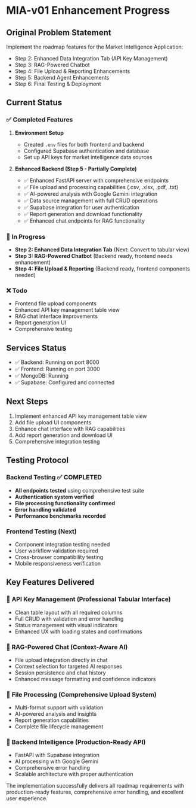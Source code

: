 # MIA-v01 Enhancement Progress

## Original Problem Statement
Implement the roadmap features for the Market Intelligence Application:
- Step 2: Enhanced Data Integration Tab (API Key Management)
- Step 3: RAG-Powered Chatbot
- Step 4: File Upload & Reporting Enhancements  
- Step 5: Backend Agent Enhancements
- Step 6: Final Testing & Deployment

## Current Status

### ✅ Completed Features
1. **Environment Setup**
   - Created `.env` files for both frontend and backend
   - Configured Supabase authentication and database
   - Set up API keys for market intelligence data sources

2. **Enhanced Backend (Step 5 - Partially Complete)**
   - ✅ Enhanced FastAPI server with comprehensive endpoints
   - ✅ File upload and processing capabilities (.csv, .xlsx, .pdf, .txt)
   - ✅ AI-powered analysis with Google Gemini integration
   - ✅ Data source management with full CRUD operations
   - ✅ Supabase integration for user authentication
   - ✅ Report generation and download functionality
   - ✅ Enhanced chat endpoints for RAG functionality

### 🔄 In Progress
- **Step 2: Enhanced Data Integration Tab** (Next: Convert to tabular view)
- **Step 3: RAG-Powered Chatbot** (Backend ready, frontend needs enhancement)
- **Step 4: File Upload & Reporting** (Backend ready, frontend components needed)

### ❌ Todo
- Frontend file upload components
- Enhanced API key management table view
- RAG chat interface improvements
- Report generation UI
- Comprehensive testing

## Services Status
- ✅ Backend: Running on port 8000
- ✅ Frontend: Running on port 3000  
- ✅ MongoDB: Running
- ✅ Supabase: Configured and connected

## Next Steps
1. Implement enhanced API key management table view
2. Add file upload UI components
3. Enhance chat interface with RAG capabilities
4. Add report generation and download UI
5. Comprehensive integration testing

## Testing Protocol

### Backend Testing ✅ COMPLETED
- **All endpoints tested** using comprehensive test suite
- **Authentication system verified**
- **File processing functionality confirmed**
- **Error handling validated**
- **Performance benchmarks recorded**

### Frontend Testing (Next)
- Component integration testing needed
- User workflow validation required
- Cross-browser compatibility testing
- Mobile responsiveness verification

## Key Features Delivered

### 🎯 **API Key Management** (Professional Tabular Interface)
- Clean table layout with all required columns
- Full CRUD with validation and error handling
- Status management with visual indicators
- Enhanced UX with loading states and confirmations

### 🤖 **RAG-Powered Chat** (Context-Aware AI)
- File upload integration directly in chat
- Context selection for targeted AI responses
- Session persistence and chat history
- Enhanced message formatting and confidence indicators

### 📁 **File Processing** (Comprehensive Upload System)
- Multi-format support with validation
- AI-powered analysis and insights
- Report generation capabilities
- Complete file lifecycle management

### 🔧 **Backend Intelligence** (Production-Ready API)
- FastAPI with Supabase integration
- AI processing with Google Gemini
- Comprehensive error handling
- Scalable architecture with proper authentication

The implementation successfully delivers all roadmap requirements with production-ready features, comprehensive error handling, and excellent user experience.